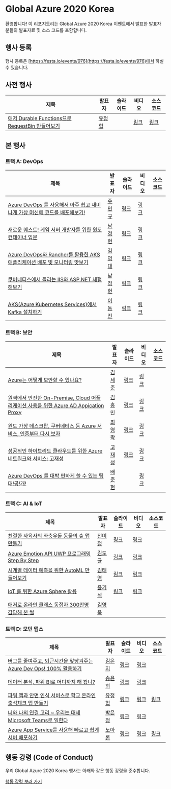 # Global Azure 2020 Korea #

환영합니다! 이 리포지토리는 Global Azure 2020 Korea 이벤트에서 발표한 발표자 분들의 발표자료 및 소스 코드를 포함합니다.


## 행사 등록 ##

행사 등록은 [https://festa.io/events/976](https://festa.io/events/976)에서 하실 수 있습니다.


## 사전 행사 ##

| 제목 | 발표자 | 슬라이드 | 비디오 | 소스코드 |
|------|--------|----------|--------|----------|
| [애저 Durable Functions으로 RequestBin 만들어보기](https://github.com/krazure/gab2020kr/issues/1) | [유정협](https://github.com/krazure/gab2020kr/issues/2) |  | [링크](https://youtu.be/eiXGvR3sWJo) | [링크](https://github.com/devkimchi/RequestBin-Sample) |


## 본 행사 ##

### 트랙 A: DevOps ###

| 제목 | 발표자 | 슬라이드 | 비디오 | 소스코드 |
|------|--------|----------|--------|----------|
| [Azure DevOps 를 사용해서 아주 쉽고 재미나게 가상 머신에 코드를 배포해보기!](https://github.com/krazure/gab2020kr/issues/20) | [주민규](https://github.com/krazure/gab2020kr/issues/4) | [링크](https://github.com/krazure/gab2020kr/blob/master/track-a/speaker-track-a-1-juminkyu.pdf) | [링크](https://www.youtube.com/watch?v=8pxN-sTEe5E&list=PLFbmOoKZ852WRZkFql8Gv1U-CNX_WRHen&index=1) |  |
| [새로운 퀘스트! 게임 서버 개발자를 위한 윈도 컨테이너 입문](https://github.com/krazure/gab2020kr/issues/21) | [남정현](https://github.com/krazure/gab2020kr/issues/5) | [링크](https://1drv.ms/p/s!Aj231qrFhIQxqcNGnP-JRzunoO8Y2g?e=fakkhy) | [링크](https://www.youtube.com/watch?v=bl-xcKeXlfM&list=PLFbmOoKZ852WRZkFql8Gv1U-CNX_WRHen&index=2) | |
| [Azure DevOps와 Rancher를 활용한 AKS 애플리케이션 배포 및 모니터링 맛보기](https://github.com/krazure/gab2020kr/issues/22) | [김영대](https://github.com/krazure/gab2020kr/issues/14) | [링크](https://github.com/krazure/gab2020kr/blob/master/track-a/speaker-track-a-3-kimyoungdae.pdf) | [링크](https://www.youtube.com/watch?v=yCfJ6W8YUb0&list=PLFbmOoKZ852WRZkFql8Gv1U-CNX_WRHen&index=3) |  |
| [쿠버네티스에서 돌리는 IIS와 ASP.NET 체험해보기](https://github.com/krazure/gab2020kr/issues/23) | [남정현](https://github.com/krazure/gab2020kr/issues/5) | [링크](https://1drv.ms/p/s!Aj231qrFhIQxqcNHDE9T5n2KqD3rrw?e=ze0U1J) | [링크](https://www.youtube.com/watch?v=jZv8H-Vn2k8&list=PLFbmOoKZ852WRZkFql8Gv1U-CNX_WRHen&index=4) | |
| [AKS(Azure Kubernetes Services)에서 Kafka 설치하기](https://github.com/krazure/gab2020kr/issues/24) | [이동진](https://github.com/krazure/gab2020kr/issues/9) | [링크](https://speakerdeck.com/dongjin/running-apache-kafka-on-kubernetes) | [링크](https://www.youtube.com/watch?v=kylxqdhNaX0&list=PLFbmOoKZ852WRZkFql8Gv1U-CNX_WRHen&index=5) |  |


### 트랙 B: 보안 ###

| 제목 | 발표자 | 슬라이드 | 비디오 | 소스코드 |
|------|--------|----------|--------|----------|
| [Azure는 어떻게 보안할 수 있나요?](https://github.com/krazure/gab2020kr/issues/26) | [김세준](https://github.com/krazure/gab2020kr/issues/15) | [링크](https://github.com/krazure/gab2020kr/blob/master/track-b/speaker-track-b-1-kimsejun.pdf) | [링크](https://www.youtube.com/watch?v=TL5DlG3UGiA&list=PLFbmOoKZ852WRZkFql8Gv1U-CNX_WRHen&index=6) |  |
| [원격에서 안전한 On-Premise, Cloud 어플리케이션 사용을 위한 Azure AD Appication Proxy](https://github.com/krazure/gab2020kr/issues/27) | [김홍민](https://github.com/krazure/gab2020kr/issues/8) | [링크](https://github.com/krazure/gab2020kr/blob/master/track-b/speaker-track-b-2-kimhongmin.pdf) | [링크](https://www.youtube.com/watch?v=AMYZ2Ij1-u4&list=PLFbmOoKZ852WRZkFql8Gv1U-CNX_WRHen&index=7) |  |
| [윈도 가상 데스크탑, 쿠버네티스 등 Azure 서비스, 인증부터 다시 보자](https://github.com/krazure/gab2020kr/issues/29) | [최영락](https://github.com/krazure/gab2020kr/issues/28) | [링크](https://aka.ms/gab2020/track-b-3) | [링크](https://www.youtube.com/watch?v=eTWiHpOHE_s&list=PLFbmOoKZ852WRZkFql8Gv1U-CNX_WRHen&index=8) |  |
| [성공적인 하이브리드 클라우드를 위한 Azure 네트워크와 서비스: 고재성](https://github.com/krazure/gab2020kr/issues/30) | [고재성](https://github.com/krazure/gab2020kr/issues/19) | [링크](https://github.com/krazure/gab2020kr/blob/master/track-b/speaker-track-b-4-kojaeseung.pdf) | [링크](https://www.youtube.com/watch?v=AZsqQ-DKSH0&list=PLFbmOoKZ852WRZkFql8Gv1U-CNX_WRHen&index=9) |  |
| [Azure DevOps 를 대박 편하게 쓸 수 있는 팁 대!공!개!](https://github.com/krazure/gab2020kr/issues/25) | [배준현](https://github.com/krazure/gab2020kr/issues/18) |  | [링크](https://www.youtube.com/watch?v=5CsNIl1i4u8&list=PLFbmOoKZ852WRZkFql8Gv1U-CNX_WRHen&index=10) |  |


### 트랙 C: AI & IoT ###

| 제목 | 발표자 | 슬라이드 | 비디오 | 소스코드 |
|------|--------|----------|--------|----------|
| [친절한 사육사의 좌충우돌 동물의 숲 앱 만들기](https://github.com/krazure/gab2020kr/issues/32) | [전미정](https://github.com/krazure/gab2020kr/issues/17) | [링크](https://github.com/krazure/gab2020kr/blob/master/track-c/speaker-track-c-1-jeonmijeong.pdf) | [링크](https://www.youtube.com/watch?v=kP-4afpr6Jg&list=PLFbmOoKZ852WRZkFql8Gv1U-CNX_WRHen&index=11) |  |
| [Azure Emotion API UWP 프로그래밍 Step By Step](https://github.com/krazure/gab2020kr/issues/33) | [김도균](https://github.com/krazure/gab2020kr/issues/12) | [링크](https://github.com/krazure/gab2020kr/blob/master/track-c/speaker-track-c-2-kimdokyun.pdf) | [링크](https://www.youtube.com/watch?v=wJd9n6uwRhE&list=PLFbmOoKZ852WRZkFql8Gv1U-CNX_WRHen&index=12) |  |
| [시계열 데이터 예측을 위한 AutoML 만들어보기](https://github.com/krazure/gab2020kr/issues/35) | [김태영](https://github.com/krazure/gab2020kr/issues/34) | [링크](https://github.com/krazure/gab2020kr/blob/master/track-c/speaker-track-c-3-kimtaeyoung.pdf) | [링크](https://www.youtube.com/watch?v=u_761GTdBrE&list=PLFbmOoKZ852WRZkFql8Gv1U-CNX_WRHen&index=13) |  |
| [IoT 를 위한 Azure Sphere 활용](https://github.com/krazure/gab2020kr/issues/36) | [윤기석](https://github.com/krazure/gab2020kr/issues/13) | [링크](aka.ms/gab2020/track-c-4) | [링크](https://www.youtube.com/watch?v=GPIvgfYAy3k&list=PLFbmOoKZ852WRZkFql8Gv1U-CNX_WRHen&index=14) |  |
| [애저로 온라인 클래스 동접자 300만명 감당해 본 썰](https://github.com/krazure/gab2020kr/issues/37) | [김영욱](https://github.com/krazure/gab2020kr/issues/16) |  |  |  |


### 트랙 D: 모던 앱스 ###

| 제목 | 발표자 | 슬라이드 | 비디오 | 소스코드 |
|------|--------|----------|--------|----------|
| [버그를 줄여주고, 퇴근시간을 앞당겨주는 Azure Dev Ops! 100% 활용하기](https://github.com/krazure/gab2020kr/issues/38) | [김은지](https://github.com/krazure/gab2020kr/issues/10) | [링크](https://aka.ms/gab2020/track-d-1) | [링크](https://www.youtube.com/watch?v=Oe9j_YnrrYU&list=PLFbmOoKZ852WRZkFql8Gv1U-CNX_WRHen&index=15) |  |
| [데이터 분석, 파워 BI로 어디까지 해 봤니?](https://github.com/krazure/gab2020kr/issues/39) | [송윤희](https://github.com/krazure/gab2020kr/issues/7) | [링크](https://github.com/krazure/gab2020kr/blob/master/track-d/speaker-track-d-2-songyunhee.pdf) | [링크](https://www.youtube.com/watch?v=8DjfDJgOb94&list=PLFbmOoKZ852WRZkFql8Gv1U-CNX_WRHen&index=16) |  |
| [파워 앱과 안면 인식 서비스로 학교 온라인 출석체크 앱 만들기](https://github.com/krazure/gab2020kr/issues/3) | [유정협](https://github.com/krazure/gab2020kr/issues/2) | [링크](https://aka.ms/gab2020/track-d-3) | [링크](https://www.youtube.com/watch?v=qZSaBuxYlR4&list=PLFbmOoKZ852WRZkFql8Gv1U-CNX_WRHen&index=17) | [링크](https://github.com/devkimchi/Azure-Functions-Face-Recognition-Sample) |
| [너와 나의 연결 고리 ~ 우리는 대세 Microsoft Teams로 일한다](https://github.com/krazure/gab2020kr/issues/40) | [박은정](https://github.com/krazure/gab2020kr/issues/6) | [링크](https://github.com/krazure/gab2020kr/blob/master/track-d/speaker-track-d-4-parkeunjung.pdf) | [링크](https://www.youtube.com/watch?v=vI1hmNlXdH0&list=PLFbmOoKZ852WRZkFql8Gv1U-CNX_WRHen&index=18) |  |
| [Azure App Service를 사용해 빠르고 쉽게 서버 배포하기](https://github.com/krazure/gab2020kr/issues/41) | [노아론](https://github.com/krazure/gab2020kr/issues/11) | [링크](https://github.com/krazure/gab2020kr/blob/master/track-d/speaker-track-d-5-rohaaron.pdf) | [링크](https://www.youtube.com/watch?v=OGfcrLyyOpg&list=PLFbmOoKZ852WRZkFql8Gv1U-CNX_WRHen&index=19) | [링크](https://github.com/roharon/global-azure-app-demo) |


## 행동 강령 (Code of Conduct) ##

우리 Global Azure 2020 Korea 행사는 아래와 같은 행동 강령을 준수합니다.

[행동 강령 보러 가기](CODE-OF-CONDUCT.md)
